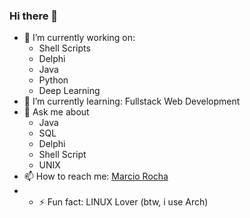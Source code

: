 ### Hi there 👋

<!--
**MarciovsRocha/MarciovsRocha** is a ✨ _special_ ✨ repository because its `README.md` (this file) appears on your GitHub profile.

Here are some ideas to get you started:



- 👯 I’m looking to collaborate on ...
- 🤔 I’m looking for help with ...
- 💬 Ask me about ...

- 😄 Pronouns: ...
-->

- 🔭 I’m currently working on:
  - Shell Scripts 
  - Delphi
  - Java
  - Python
  - Deep Learning
- 🌱 I’m currently learning: Fullstack Web Development
- 💬 Ask me about 
  - Java
  - SQL 
  - Delphi
  - Shell Script
  - UNIX
- 📫 How to reach me: <a href="mailto:dev.marcio.rocha@gmail.com">Marcio Rocha</a>
- - ⚡ Fun fact: LINUX Lover (btw, i use Arch)
